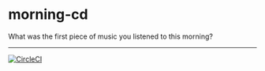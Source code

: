# morning-cd
What was the first piece of music you listened to this morning?

----
[![CircleCI](https://circleci.com/gh/zhammer/morning-cd.svg?style=svg)](https://circleci.com/gh/zhammer/morning-cd)
